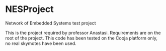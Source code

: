 # NESProject
Network of Embedded Systems test project

This is the project required by professor Anastasi. Requirements are on the root of the project.
This code has been tested on the Cooja platform only, no real skymotes have been used.
